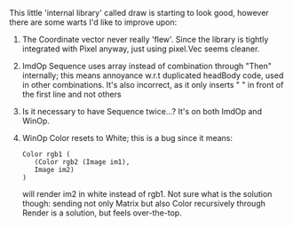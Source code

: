 This little 'internal library' called draw is starting to look good, however there are some warts I'd like to improve upon:

1. The Coordinate vector never really 'flew'. Since the library is tightly integrated with Pixel anyway, just using pixel.Vec seems cleaner.

2. ImdOp Sequence uses array instead of combination through "Then" internally; this means annoyance w.r.t duplicated headBody code, used in other combinations. It's also incorrect, as it only inserts "  " in front of the first line and not others

3. Is it necessary to have Sequence twice...? It's on both
   ImdOp and WinOp.
   
4. WinOp Color resets to White; this is a bug since it
   means:
   
      ```
      Color rgb1 (
         (Color rgb2 (Image im1),
         Image im2)
      )
      ```
   
   will render im2 in white instead of rgb1.
   Not sure what is the solution though: sending not
   only Matrix but also Color recursively through
   Render is a solution, but feels over-the-top.

